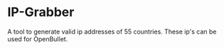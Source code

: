 # IP-Grabber
A tool to generate valid ip addresses of 55 countries. These ip's can be used for OpenBullet. 
